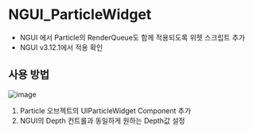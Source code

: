 # NGUI_ParticleWidget
- NGUI 에서 Particle의 RenderQueue도 함께 적용되도록 위젯 스크립트 추가
- NGUI v3.12.1에서 적용 확인
## 사용 방법
![image](https://github.com/user-attachments/assets/91f062d1-9a31-4cbe-97c1-4648e69f9104)
1. Particle 오브젝트의 UIParticleWidget Component 추가
2. NGUI의 Depth 컨트롤과 동일하게 원하는 Depth값 설정
